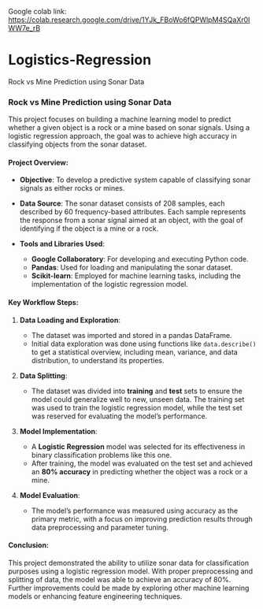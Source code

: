 Google colab link: https://colab.research.google.com/drive/1YJk_FBoWo6fQPWlpM4SQaXr0IWW7e_rB

# Logistics-Regression
Rock vs Mine Prediction using Sonar Data

### Rock vs Mine Prediction using Sonar Data

This project focuses on building a machine learning model to predict whether a given object is a rock or a mine based on sonar signals. Using a logistic regression approach, the goal was to achieve high accuracy in classifying objects from the sonar dataset.

#### Project Overview:

- **Objective**: To develop a predictive system capable of classifying sonar signals as either rocks or mines.
  
- **Data Source**: The sonar dataset consists of 208 samples, each described by 60 frequency-based attributes. Each sample represents the response from a sonar signal aimed at an object, with the goal of identifying if the object is a mine or a rock.

- **Tools and Libraries Used**:
  - **Google Collaboratory**: For developing and executing Python code.
  - **Pandas**: Used for loading and manipulating the sonar dataset.
  - **Scikit-learn**: Employed for machine learning tasks, including the implementation of the logistic regression model.

#### Key Workflow Steps:

1. **Data Loading and Exploration**:
   - The dataset was imported and stored in a pandas DataFrame.
   - Initial data exploration was done using functions like `data.describe()` to get a statistical overview, including mean, variance, and data distribution, to understand its properties.

2. **Data Splitting**:
   - The dataset was divided into **training** and **test** sets to ensure the model could generalize well to new, unseen data. The training set was used to train the logistic regression model, while the test set was reserved for evaluating the model’s performance.

3. **Model Implementation**:
   - A **Logistic Regression** model was selected for its effectiveness in binary classification problems like this one.
   - After training, the model was evaluated on the test set and achieved an **80% accuracy** in predicting whether the object was a rock or a mine.

4. **Model Evaluation**:
   - The model’s performance was measured using accuracy as the primary metric, with a focus on improving prediction results through data preprocessing and parameter tuning.

#### Conclusion:

This project demonstrated the ability to utilize sonar data for classification purposes using a logistic regression model. With proper preprocessing and splitting of data, the model was able to achieve an accuracy of 80%. Further improvements could be made by exploring other machine learning models or enhancing feature engineering techniques.

